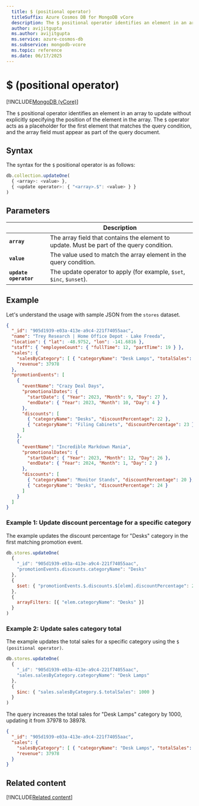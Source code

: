 ```yaml
---
  title: $ (positional operator)
  titleSuffix: Azure Cosmos DB for MongoDB vCore
  description: The $ positional operator identifies an element in an array to update without explicitly specifying the position of the element in the array.
  author: avijitgupta
  ms.author: avijitgupta
  ms.service: azure-cosmos-db
  ms.subservice: mongodb-vcore
  ms.topic: reference
  ms.date: 06/17/2025
---
```


# $ (positional operator)

[!INCLUDE[MongoDB (vCore)](~/reusable-content/ce-skilling/azure/includes/cosmos-db/includes/appliesto-mongodb-vcore.md)]

The `$` positional operator identifies an element in an array to update without explicitly specifying the position of the element in the array. The `$` operator acts as a placeholder for the first element that matches the query condition, and the array field must appear as part of the query document.

## Syntax

The syntax for the `$` positional operator is as follows:

```javascript
db.collection.updateOne(
  { <array>: <value> },
  { <update operator>: { "<array>.$": <value> } }
)
```

## Parameters

| | Description |
| --- | --- |
| **`array`** | The array field that contains the element to update. Must be part of the query condition. |
| **`value`** | The value used to match the array element in the query condition. |
| **`update operator`** | The update operator to apply (for example, `$set`, `$inc`, `$unset`). |

## Example

Let's understand the usage with sample JSON from the `stores` dataset.

```json
{
  "_id": "905d1939-e03a-413e-a9c4-221f74055aac",
  "name": "Trey Research | Home Office Depot - Lake Freeda",
  "location": { "lat": -48.9752, "lon": -141.6816 },
  "staff": { "employeeCount": { "fullTime": 12, "partTime": 19 } },
  "sales": {
    "salesByCategory": [ { "categoryName": "Desk Lamps", "totalSales": 37978 } ],
    "revenue": 37978
  },
  "promotionEvents": [
    {
      "eventName": "Crazy Deal Days",
      "promotionalDates": {
        "startDate": { "Year": 2023, "Month": 9, "Day": 27 },
        "endDate": { "Year": 2023, "Month": 10, "Day": 4 }
      },
      "discounts": [
        { "categoryName": "Desks", "discountPercentage": 22 },
        { "categoryName": "Filing Cabinets", "discountPercentage": 23 }
      ]
    },
    {
      "eventName": "Incredible Markdown Mania",
      "promotionalDates": {
        "startDate": { "Year": 2023, "Month": 12, "Day": 26 },
        "endDate": { "Year": 2024, "Month": 1, "Day": 2 }
      },
      "discounts": [
        { "categoryName": "Monitor Stands", "discountPercentage": 20 },
        { "categoryName": "Desks", "discountPercentage": 24 }
      ]
    }
  ]
}
```

### Example 1: Update discount percentage for a specific category

The example updates the discount percentage for "Desks" category in the first matching promotion event.

```javascript
db.stores.updateOne(
  { 
    "_id": "905d1939-e03a-413e-a9c4-221f74055aac",
    "promotionEvents.discounts.categoryName": "Desks"
  },
  {
    $set: { "promotionEvents.$.discounts.$[elem].discountPercentage": 25 }
  },
  {
    arrayFilters: [{ "elem.categoryName": "Desks" }]
  }
)
```

### Example 2: Update sales category total

The example updates the total sales for a specific category using the `$ (positional operator)`.

```javascript
db.stores.updateOne(
  { 
    "_id": "905d1939-e03a-413e-a9c4-221f74055aac",
    "sales.salesByCategory.categoryName": "Desk Lamps"
  },
  {
    $inc: { "sales.salesByCategory.$.totalSales": 1000 }
  }
)
```

The query increases the total sales for "Desk Lamps" category by 1000, updating it from 37978 to 38978.

```json
{
  "_id": "905d1939-e03a-413e-a9c4-221f74055aac",
  "sales": {
    "salesByCategory": [ { "categoryName": "Desk Lamps", "totalSales": 38978 } ],
    "revenue": 37978
  }
}
```

## Related content

[!INCLUDE[Related content](../includes/related-content.md)]

